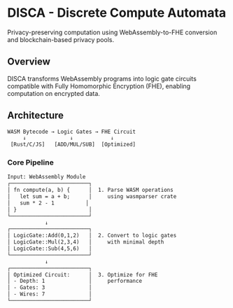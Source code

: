 # DISCA - Discrete Compute Automata

Privacy-preserving computation using WebAssembly-to-FHE conversion and blockchain-based privacy pools.

## Overview

DISCA transforms WebAssembly programs into logic gate circuits compatible with Fully Homomorphic Encryption (FHE), enabling computation on encrypted data.

## Architecture

```txt
WASM Bytecode → Logic Gates → FHE Circuit 
     ↓              ↓            ↓       
 [Rust/C/JS]   [ADD/MUL/SUB]  [Optimized]  
```

### Core Pipeline

```txt
Input: WebAssembly Module
┌─────────────────────────┐
│ fn compute(a, b) {      │  1. Parse WASM operations
│   let sum = a + b;      │     using wasmparser crate
│   sum * 2 - 1          │
│ }                       │
└─────────────────────────┘
            ↓
┌─────────────────────────┐
│ LogicGate::Add(0,1,2)   │  2. Convert to logic gates
│ LogicGate::Mul(2,3,4)   │     with minimal depth
│ LogicGate::Sub(4,5,6)   │
└─────────────────────────┘
            ↓
┌─────────────────────────┐
│ Optimized Circuit:      │  3. Optimize for FHE
│ - Depth: 1              │     performance
│ - Gates: 3              │
│ - Wires: 7              │
└─────────────────────────┘
```
